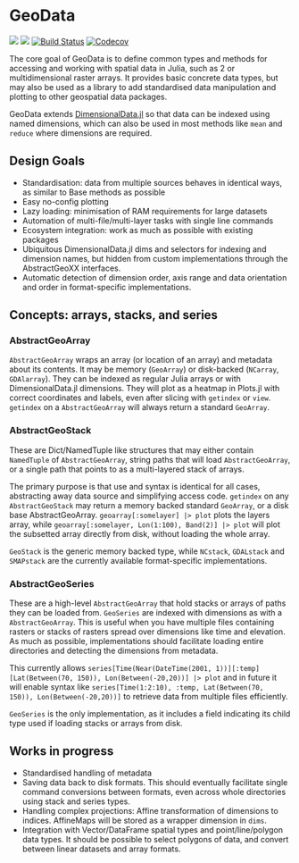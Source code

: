 # GeoData

[![](https://img.shields.io/badge/docs-stable-blue.svg)](https://rafaqz.github.io/GeoData.jl/stable)
[![](https://img.shields.io/badge/docs-dev-blue.svg)](https://rafaqz.github.io/GeoData.jl/dev)
[![Build Status](https://travis-ci.org/rafaqz/GeoData.jl.svg?branch=master)](https://travis-ci.org/rafaqz/GeoData.jl)
[![Codecov](https://codecov.io/gh/rafaqz/GeoData.jl/branch/master/graph/badge.svg)](https://codecov.io/gh/rafaqz/GeoData.jl)

The core goal of GeoData is to define common types and methods for accessing and 
working with spatial data in Julia, such as 2 or multidimensional raster arrays. 
It provides basic concrete data types, but may also be used as a library to add 
standardised data manipulation and plotting to other geospatial data packages.

GeoData extends
[DimensionalData.jl](https://github.com/rafaqz/DimensionalData.jl) so that data
can be indexed using named dimensions, which can also be used in most methods like
`mean` and `reduce` where dimensions are required.

## Design Goals

- Standardisation: data from multiple sources behaves in identical ways, as
  similar to Base methods as possible 
- Easy no-config plotting
- Lazy loading: minimisation of RAM requirements for large datasets
- Automation of multi-file/multi-layer tasks with single line commands
- Ecosystem integration: work as much as possible with existing packages
- Ubiquitous DimensionalData.jl dims and selectors for indexing and dimension
  names, but hidden from custom implementations through the AbstractGeoXX interfaces.
- Automatic detection of dimension order, axis range and data orientation and
  order in format-specific implementations.


## Concepts: arrays, stacks, and series

### AbstractGeoArray

`AbstractGeoArray` wraps an array (or location of an array) and metadata 
about its contents. It may be memory (`GeoArray`) or disk-backed (`NCarray`,
`GDAlarray`). They can be indexed as regular Julia arrays or with
DimensionalData.jl dimensions. They will plot as a heatmap in Plots.jl with correct
coordinates and labels, even after slicing with `getindex` or `view`. `getindex`
on a `AbstractGeoArray` will always return a standard `GeoArray`.

### AbstractGeoStack

These are Dict/NamedTuple like structures that may either contain `NamedTuple`
of `AbstractGeoArray`, string paths that will load `AbstractGeoArray`, or a single
path that points to as a multi-layered stack of arrays. 

The primary purpose is that use and syntax is identical for all cases,
abstracting away data source and simplifying access code. `getindex` on any
`AbstractGeoStack` may return a memory backed standard `GeoArray`, or a disk
base AbstractGeoArray. `geoarray[:somelayer] |> plot` plots the layers array,
while `geoarray[:somelayer, Lon(1:100), Band(2)] |> plot` will plot the
subsetted array directly from disk, without loading the whole array. 

`GeoStack` is the generic memory backed type, while `NCstack`, `GDALstack` and
`SMAPstack` are the currently available format-specific implementations.

### AbstractGeoSeries

These are a high-level `AbstractGeoArray` that hold stacks or arrays of paths
they can be loaded from. `GeoSeries` are indexed with dimensions as with a
`AbstractGeoArray`. This is useful when you have multiple files containing
rasters or stacks of rasters spread over dimensions like time and elevation.
As much as possible, implementations should facilitate loading entire
directories and detecting the dimensions from metadata.

This currently allows `series[Time(Near(DateTime(2001,
1))][:temp][Lat(Between(70, 150)), Lon(Between(-20,20))]
|> plot` and in future it will enable syntax like `series[Time(1:2:10), :temp,
Lat(Between(70, 150)), Lon(Between(-20,20))]` to retrieve data from multiple
files efficiently.

`GeoSeries` is the only implementation, as it includes a field indicating its
child type used if loading stacks or arrays from disk.


## Works in progress
- Standardised handling of metadata
- Saving data back to disk formats. This should eventually facilitate single
  command conversions between formats, even across whole directories using stack
  and series types.
- Handling complex projections: Affine transformation of dimensions to indices.
  AffineMaps will be stored as a wrapper dimension in `dims`.
- Integration with Vector/DataFrame spatial types and point/line/polygon data
  types. It should be possible to select polygons of data, and convert between
  linear datasets and array formats.

